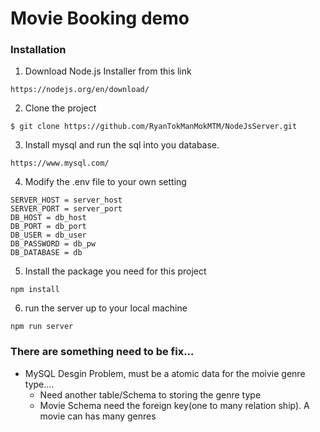 # Movie Booking demo

### Installation
1. Download Node.js Installer from this link
```
https://nodejs.org/en/download/
```
2. Clone the project
```
$ git clone https://github.com/RyanTokManMokMTM/NodeJsServer.git
```
3. Install mysql and run the sql into you database.
```
https://www.mysql.com/
```
4. Modify the .env file to your own setting 
```
SERVER_HOST = server_host
SERVER_PORT = server_port
DB_HOST = db_host
DB_PORT = db_port
DB_USER = db_user
DB_PASSWORD = db_pw
DB_DATABASE = db
```
5. Install the package you need for this project
```
npm install
```

6. run the server up to your local machine
```
npm run server
```

### There are something need to be fix...
* MySQL Desgin Problem, must be a atomic data for the moivie genre type....
    * Need another table/Schema to storing the genre type
    * Movie Schema need the foreign key(one to many relation ship). A movie can has many genres